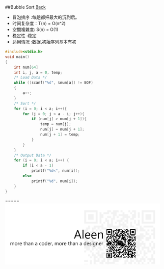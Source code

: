 ##Bubble Sort [Back](./../Sort.md)
- 冒泡排序 :每趟都把最大的沉到后。
- 时间复杂度：T(n) = O(n^2)
- 空間複雜度: S(n) = O(1)
- 稳定性 :稳定
- 适用情况 :数据,初始序列基本有初

```c
#include<stdio.h>
void main()
{
	int num[64]
	int i, j, a = 0, temp;
	/* Load Data */
	while ((scanf("%d", &num[a]) != EOF)
	{
		a++;
	}
	/* Sort */
	for (i = 0; i < a; i++){
		for (j = 0; j < a - i; j++){
			if (num[j] > num[j + 1]){
				temp = num[j];
				nun[j] = num[j + 1];
				num[j + 1] = temp;
			}
		}
	}
	/* Output Data */
	for (i = 0; i < a; i++) {
		if (i < a - 1)
			printf("%d<", num[i]);
		else
			printf("%d", num[i]);
	}
}
```

=====
<a href="http://aleen42.github.io/" target="_blank" ><img src="./../../../pic/tail.gif"></a>
